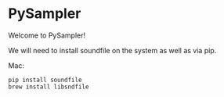 # PySampler
Welcome to PySampler!

We will need to install soundfile on the system as well as via pip.

Mac:
```
pip install soundfile
brew install libsndfile
```